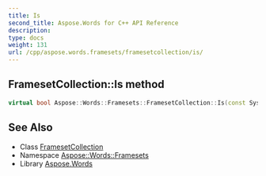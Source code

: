 ```yaml
---
title: Is
second_title: Aspose.Words for C++ API Reference
description: 
type: docs
weight: 131
url: /cpp/aspose.words.framesets/framesetcollection/is/
---
```

## FramesetCollection::Is method




```cpp
virtual bool Aspose::Words::Framesets::FramesetCollection::Is(const System::TypeInfo &target) const override
```

## See Also

* Class [FramesetCollection](../)
* Namespace [Aspose::Words::Framesets](../../)
* Library [Aspose.Words](../../../)
